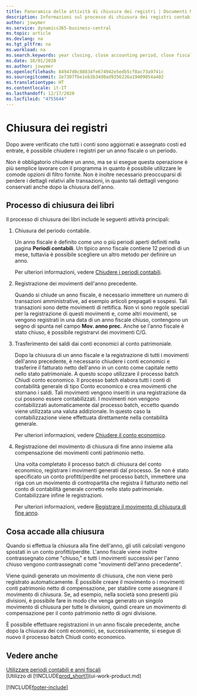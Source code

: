 ```yaml
---
title: Panoramica delle attività di chiusura dei registri | Documenti Microsoft
description: Informazioni sul processo di chiusura dei registri contabili per un anno fiscale o un periodo e su cosa accade dopo la chiusura di un anno.
author: jswymer
ms.service: dynamics365-business-central
ms.topic: article
ms.devlang: na
ms.tgt_pltfrm: na
ms.workload: na
ms.search.keywords: year closing, close accounting period, close fiscal year, bank account detailed trial balance
ms.date: 10/01/2020
ms.author: jswymer
ms.openlocfilehash: 84947d0c88834fe674942e5edb5cf8ac73a9741c
ms.sourcegitcommit: 2e7307fbe1eb3b34d0ad9356226a19409054a402
ms.translationtype: HT
ms.contentlocale: it-IT
ms.lasthandoff: 12/17/2020
ms.locfileid: "4755644"
---
```

# <a name="closing-the-books"></a>Chiusura dei registri
Dopo avere verificato che tutti i conti sono aggiornati e assegnato costi ed entrate, è possibile chiudere i registri per un anno fiscale o un periodo.

Non è obbligatorio chiudere un anno, ma se si esegue questa operazione è più semplice lavorare con il programma in quanto è possibile utilizzare le comode opzioni di filtro fornite. Non è inoltre necessario preoccuparsi di perdere i dettagli relativi alle transazioni, in quanto tali dettagli vengono conservati anche dopo la chiusura dell'anno.

## <a name="closing-book-process"></a>Processo di chiusura dei libri
Il processo di chiusura dei libri include le seguenti attività principali:

1. Chiusura del periodo contabile.

    Un anno fiscale è definito come uno o più periodi aperti definiti nella pagina **Periodi contabili**. Un tipico anno fiscale contiene 12 periodi di un mese, tuttavia è possibile scegliere un altro metodo per definire un anno.

    Per ulteriori informazioni, vedere [Chiudere i periodi contabili](year-close-account-periods.md).
2. Registrazione dei movimenti dell'anno precedente.

    Quando si chiude un anno fiscale, è necessario immettere un numero di transazioni amministrative, ad esempio articoli prepagati e sospesi. Tali transazioni sono dette movimenti di rettifica. Non vi sono regole speciali per la registrazione di questi movimenti e, come altri movimenti, se vengono registrati in una data di un anno fiscale chiuso, contengono un segno di spunta nel campo **Mov. anno prec.** Anche se l'anno fiscale è stato chiuso, è possibile registrarvi dei movimenti C/G.
3. Trasferimento dei saldi dai conti economici al conto patrimoniale.

    Dopo la chiusura di un anno fiscale e la registrazione di tutti i movimenti dell'anno precedente, è necessario chiudere i conti economici e trasferire il fatturato netto dell'anno in un conto come capitale netto nello stato patrimoniale. A questo scopo utilizzare il processo batch Chiudi conto economico. Il processo batch elabora tutti i conti di contabilità generale di tipo Conto economico e crea movimenti che stornano i saldi. Tali movimenti vengono inseriti in una registrazione da cui possono essere contabilizzati. I movimenti non vengono contabilizzati automaticamente dal processo batch, eccetto quando viene utilizzata una valuta addizionale. In questo caso la contabilizzazione viene effettuata direttamente nella contabilità generale.

    Per ulteriori informazioni, vedere [Chiudere il conto economico](year-close-income-statement.md).
4. Registrazione del movimento di chiusura di fine anno insieme alla compensazione dei movimenti conti patrimonio netto.

    Una volta completato il processo batch di chiusura del conto economico, registrare i movimenti generati dal processo. Se non è stato specificato un conto profitti/perdite nel processo batch, immettere una riga con un movimento di contropartita che registra il fatturato netto nel conto di contabilità generale corretto nello stato patrimoniale. Contabilizzare infine le registrazioni.

    Per ulteriori informazioni, vedere [Registrare il movimento di chiusura di fine anno](year-how-post-year-end-close-entry.md).

## <a name="what-happens-when-you-close"></a>Cosa accade alla chiusura
Quando si effettua la chiusura alla fine dell'anno, gli utili calcolati vengono spostati in un conto profitti/perdite. L'anno fiscale viene inoltre contrassegnato come "chiuso," e tutti i movimenti successivi per l'anno chiuso vengono contrassegnati come "movimenti dell'anno precedente".

Viene quindi generato un movimento di chiusura, che non viene però registrato automaticamente. È possibile creare il movimento o i movimenti conti patrimonio netto di compensazione, per stabilire come assegnare il movimento di chiusura. Se, ad esempio, nella società sono presenti più divisioni, è possibile fare in modo che venga generato un singolo movimento di chiusura per tutte le divisioni, quindi creare un movimento di compensazione per il conto patrimonio netto di ogni divisione.

È possibile effettuare registrazioni in un anno fiscale precedente, anche dopo la chiusura dei conti economici, se, successivamente, si esegue di nuovo il processo batch Chiudi conto economico.

## <a name="see-also"></a>Vedere anche

[Utilizzare periodi contabili e anni fiscali](finance-accounting-periods-and-fiscal-years.md)  
[Utilizzo di [!INCLUDE[prod_short](includes/prod_short.md)]](ui-work-product.md)


[!INCLUDE[footer-include](includes/footer-banner.md)]